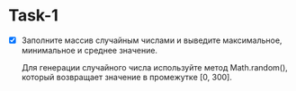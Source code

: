 # Task-1

 - [X] Заполните массив случайным числами и выведите максимальное, минимальное и среднее значение.
    
    Для генерации случайного числа используйте метод Math.random(), который возвращает значение в промежутке [0, 300].